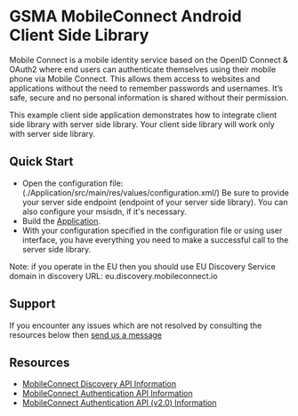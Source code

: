 GSMA MobileConnect Android Client Side Library
==============================================================================================================
Mobile Connect is a mobile identity service based on the OpenID Connect & OAuth2 where end users can authenticate themselves using their mobile phone via Mobile Connect. This allows them access to websites and applications without the need to remember passwords and usernames. It’s safe, secure and no personal information is shared without their permission.

This example client side application demonstrates how to integrate client side library with server side library.
Your client side library will work only with server side library.

## Quick Start
- Open the configuration file: (./Application/src/main/res/values/configuration.xml/)
Be sure to provide your server side endpoint (endpoint of your server side library).
You can also configure your msisdn, if it's necessary.
- Build the [Application](./Application/).
- With your configuration specified in the configuration file or using user interface, you have everything you need to make a successful call to the server side library.

Note: if you operate in the EU then you should use EU Discovery Service domain in discovery URL: eu.discovery.mobileconnect.io

## Support

If you encounter any issues which are not resolved by consulting the resources below then [send us a message](https://developer.mobileconnect.io/content/contact-us)

## Resources

- [MobileConnect Discovery API Information](https://developer.mobileconnect.io/discovery-api)
- [MobileConnect Authentication API Information](https://developer.mobileconnect.io/mobile-connect-api)
- [MobileConnect Authentication API (v2.0) Information](https://developer.mobileconnect.io/mobile-connect-profile-v2-0)
